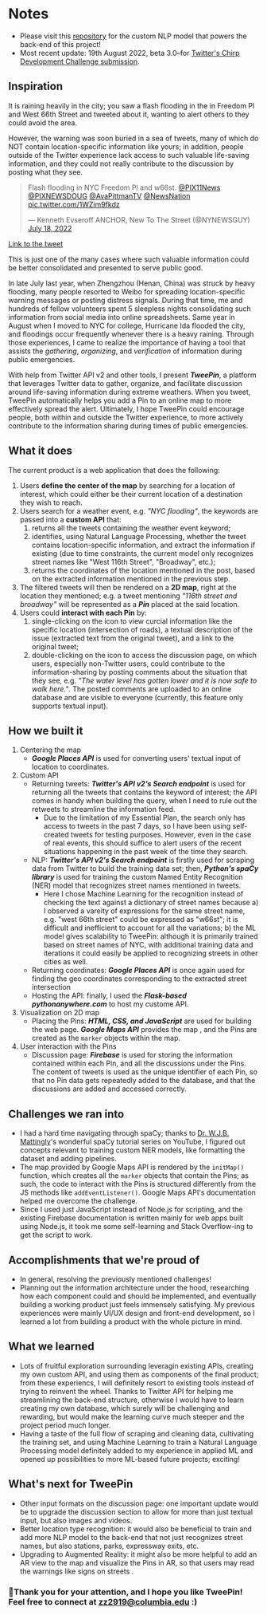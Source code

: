 # Notes
- Please visit this [repository](https://github.com/KaiserZZK/urban-NER) for the custom NLP model that powers the back-end of this project!
- Most recent update: 19th August 2022, beta 3.0–for [Twitter's Chirp Development Challenge submission](https://devpost.com/software/urban-alert-for-extreme-weathers). 

## Inspiration

It is raining heavily in the city; you saw a flash flooding in the in Freedom Pl and West 66th Street and tweeted about it, wanting to alert others to they could avoid the area. 

However, the warning was soon buried in a sea of tweets, many of which do NOT contain location-specific information like yours; in addition, people outside of the Twitter experience lack access to such valuable life-saving information, and they could not really contribute to the discussion by posting what they see.

<blockquote class="twitter-tweet"><p lang="en" dir="ltr">Flash flooding in NYC Freedom Pl and w66st. ⁦<a href="https://twitter.com/PIX11News?ref_src=twsrc%5Etfw">@PIX11News</a>⁩ ⁦<a href="https://twitter.com/PIXNEWSDOUG?ref_src=twsrc%5Etfw">@PIXNEWSDOUG</a>⁩ ⁦<a href="https://twitter.com/AvaPittmanTV?ref_src=twsrc%5Etfw">@AvaPittmanTV</a>⁩ ⁦<a href="https://twitter.com/NewsNation?ref_src=twsrc%5Etfw">@NewsNation</a>⁩ <a href="https://t.co/1WZim9fkdz">pic.twitter.com/1WZim9fkdz</a></p>&mdash; Kenneth Evseroff ANCHOR, New To The Street (@NYNEWSGUY) <a href="https://twitter.com/NYNEWSGUY/status/1549126031075954690?ref_src=twsrc%5Etfw">July 18, 2022</a></blockquote>

[Link to the tweet](https://twitter.com/NYNEWSGUY/status/1549126031075954690)

This is just one of the many cases where such valuable information could be better consolidated and presented to serve public good. 

In late July last year, when Zhengzhou (Henan, China) was struck by heavy flooding, many people resorted to Weibo for spreading location-specific warning messages or posting distress signals. During that time, me and hundreds of fellow volunteers spent 5 sleepless nights consolidating such information from social media into online spreadsheets. Same year in August when I moved to NYC for college, Hurricane Ida flooded the city, and floodings occur frequently whenever there is a heavy raining. Through those experiences, I came to realize the importance of having a tool that assists the *gathering*, *organizing*, and *verification* of information during public emergencies.

With help from Twitter API v2 and other tools, I present ***TweePin***, a platform that leverages Twitter data to gather, organize, and facilitate discussion around life-saving information during extreme weathers. When you tweet, TweePin automatically helps you add a Pin to an online map to more effectively spread the alert. Ultimately, I hope TweePin could encourage people, both within and outside the Twitter experience, to more actively contribute to the information sharing during times of public emergencies.


## What it does
The current product is a web application that does the following:
1. Users **define the center of the map** by searching for a location of interest, which could either be their current location of a destination they wish to reach. 
2. Users search for a weather event, e.g. *"NYC flooding"*, the keywords are passed into a **custom API** that:
    1. returns all the tweets containing the weather event keyword;
    2. identifies, using Natural Language Processing, whether the tweet contains location-specific information, and extract the information if existing (due to time constraints, the current model only recognizes street names like "West 116th Street", "Broadway", etc.);
    3. returns the coordinates of the location mentioned in the post, based on the extracted information mentioned in the previous step.
3. The filtered tweets will then be rendered on a **2D map**, right at the location they mentioned; e.g. a tweet mentioning *"116th street and broadway"* will be represented as a ***Pin*** placed at the said location.
4. Users could **interact with each Pin** by: 
    1. single-clicking on the icon to view curcial information like the specific location (intersection of roads), a textual description of the issue (extracted text from the original tweet), and a link to the original tweet;
    2. double-clicking on the icon to access the discussion page, on which users, especially non-Twitter users, could contribute to the information-sharing by posting comments about the situation that they see, e.g. *"The water level has gotten lower and it is now safe to walk here."*. The posted comments are uploaded to an online database and are visible to everyone (currently, this feature only supports textual input).


## How we built it
1. Centering the map
    - ***Google Places API*** is used for converting users' textual input of location to coordinates.
2. Custom API
    - Returning tweets: ***Twitter's API v2's Search endpoint*** is used for returning all the tweets that contains the keyword of interest; the API comes in handy when building the query, when I need to rule out the retweets to streamline the information feed.
        - Due to the limitation of my Essential Plan, the search only has access to tweets in the past 7 days, so I have been using self-created tweets for testing purposes. However, even in the case of real events, this should suffice to alert users of the recent situations happening in the past week of the time they search.
    - NLP: ***Twitter's API v2's Search endpoint*** is firstly used for scraping data from Twitter to build the training data set; then, ***Python's spaCy library*** is used for training the custom Named Entity Recognition (NER) model that recognizes street names mentioned in tweets.
        - Here I chose Machine Learning for the recognition instead of checking the text against a dictionary of street names because a) I observed a vareity of expressions for the same street name, e.g. "west 66th street" could be expressed as "w66st"; it is difficult and inefficient to account for all the variations; b) the ML model gives scalability to TweePin: although it is primarily trained based on street names of NYC, with additional training data and iterations it could easily be applied to recognizing streets in other cities as well. 
    - Returning coordinates: ***Google Places API*** is once again used for finding the geo coordinates corresponding to the extracted street intersection
    - Hosting the API: finally, I used the ***Flask-based pythonanywhere.com*** to host my custome API.
3. Visualization on 2D map
    - Placing the Pins: ***HTML, CSS, and JavaScript*** are used for building the web page. ***Google Maps API*** provides the map , and the Pins are created as the ```marker``` objects within the map.
4. User interaction with the Pins
    - Discussion page: ***Firebase*** is used for storing the information contained within each Pin, and all the discussions under the Pins. The content of tweets is used as the unique identifier of each Pin, so that no Pin data gets repeatedly added to the database, and that the discussions are added and accessed correctly.


## Challenges we ran into
- I had a hard time navigating through spaCy; thanks to [Dr. W.J.B. Mattingly](https://www.youtube.com/c/PythonTutorialsforDigitalHumanities/videos)'s wonderful spaCy tutorial series on YouTube, I figured out concepts relevant to training custom NER models, like formatting the dataset and adding pipelines. 
- The map provided by Google Maps API is rendered by the ```initMap()``` function, which creates all the ```marker``` objects that contain the Pins; as such, the code to interact with the Pins is structured differently from the JS methods like ```addEventListener()```. Google Maps API's documentation helped me overcome the challenge.
- Since I used just JavaScript instead of Node.js for scripting, and the existing Firebase documentation is written mainly for web apps built using Node.js, it took me some self-learning and Stack Overflow-ing to get the script to work.


## Accomplishments that we're proud of
- In general, resolving the previously mentioned challenges!
- Planning out the information architecture under the hood, researching how each component could and should be implemented, and eventually building a working product just feels immensely satisfying. My previous experiences were mainly UI/UX design and front-end development, so I learned a lot from building a product with the whole picture in mind.


## What we learned
- Lots of fruitful exploration surrounding leveragin existing APIs, creating my own custom API, and using them as components of the final product; from these experiencs, I will definitely resort to existing tools instead of trying to reinvent the wheel. Thanks to Twitter API for helping me streamlining the back-end structure, otherwise I would have to learn creating my own database, which surely will be challenging and rewarding, but would make the learning curve much steeper and the project period much longer.
- Having a taste of the full flow of scraping and cleaning data, cultivating the training set, and using Machine Learning to train a Natural Language Processing model definitely added to my experience in applied ML and opened up possibilities to more ML-based future projects; exciting!


## What's next for TweePin
- Other input formats on the discussion page: one important update would be to upgrade the discussion section to allow for more than just textual input, but also images and videos. 
- Better location type recognition: it would also be beneficial to train and add more NLP model to the back-end that not just recognizes street names, but also stations, parks, expressway exits, etc.
- Upgrading to Augmented Reality: it might also be more helpful to add an AR view to the map and visualize the Pins in AR, so that users may read the warnings like signs on streets .


### 📍Thank you for your attention, and I hope you like TweePin! Feel free to connect at [zz2919@columbia.edu](mailto:zz2919@columbia.edu) :) 
